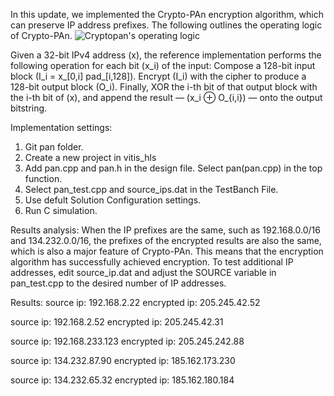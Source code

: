 In this update, we implemented the Crypto-PAn encryption algorithm, which can preserve IP address prefixes. The following outlines the operating logic of Crypto-PAn.
![Cryptopan's operating logic](images/Cryptopan.jpg)

Given a 32-bit IPv4 address (x), the reference implementation performs the following operation for each bit (x_i) of the input: Compose a 128-bit input block (I_i = x_[0,i] pad_[i,128]). Encrypt (I_i) with the cipher to produce a 128-bit output block (O_i). Finally, XOR the i-th bit of that output block with the i-th bit of (x), and append the result — (x_i ⊕ O_{i,i}) — onto the output bitstring.

Implementation settings:
1. Git pan folder.
2. Create a new project in vitis_hls
3. Add pan.cpp and pan.h in the design file. Select pan(pan.cpp) in the top function. 
4. Select pan_test.cpp and source_ips.dat in the TestBanch File.
5. Use defult Solution Configuration settings.
6. Run C simulation.

Results analysis:
When the IP prefixes are the same, such as 192.168.0.0/16 and 134.232.0.0/16, the prefixes of the encrypted results are also the same, which is also a major feature of Crypto-PAn. This means that the encryption algorithm has successfully achieved encryption.
To test additional IP addresses, edit source_ip.dat and adjust the SOURCE variable in pan_test.cpp to the desired number of IP addresses.

Results:
source ip: 192.168.2.22
encrypted ip: 205.245.42.52

source ip: 192.168.2.52
encrypted ip: 205.245.42.31

source ip: 192.168.233.123
encrypted ip: 205.245.242.88

source ip: 134.232.87.90
encrypted ip: 185.162.173.230

source ip: 134.232.65.32
encrypted ip: 185.162.180.184
